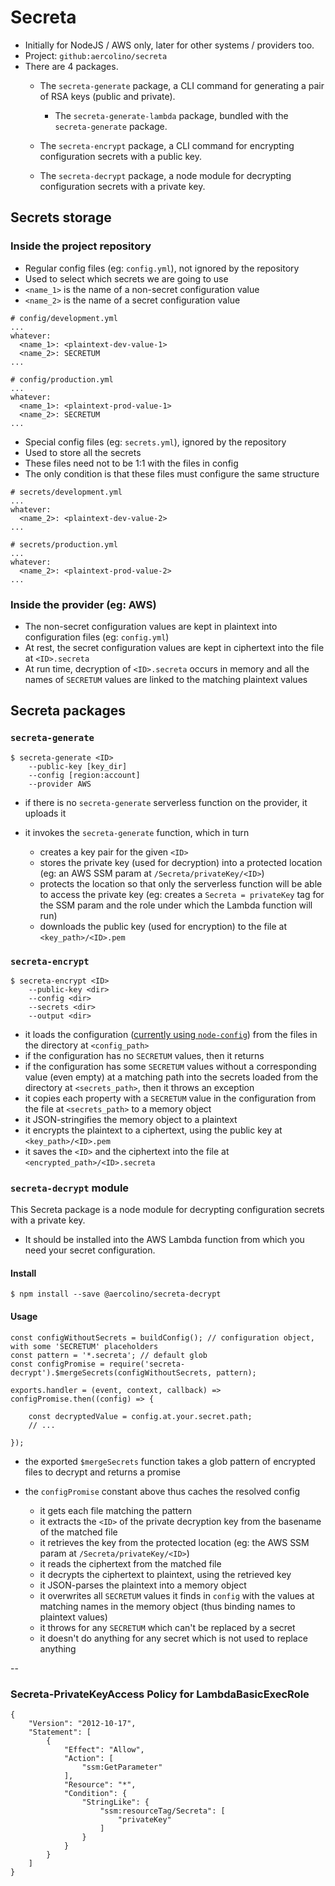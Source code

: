 # Secreta

+ Initially for NodeJS / AWS only, later for other systems / providers too.
+ Project: `github:aercolino/secreta`
+ There are 4 packages.
    + The `secreta-generate` package, a CLI command for generating a pair of RSA keys (public and private).
    
        + The `secreta-generate-lambda` package, bundled with the `secreta-generate` package.
    
    + The `secreta-encrypt` package, a CLI command for encrypting configuration secrets with a public key.
    + The `secreta-decrypt` package, a node module for decrypting configuration secrets with a private key.


## Secrets storage



### Inside the project repository

+ Regular config files (eg: `config.yml`), not ignored by the repository
+ Used to select which secrets we are going to use
+ `<name_1>` is the name of a non-secret configuration value
+ `<name_2>` is the name of a secret configuration value

```
# config/development.yml
...
whatever:
  <name_1>: <plaintext-dev-value-1>
  <name_2>: SECRETUM
...
```

```
# config/production.yml
...
whatever:
  <name_1>: <plaintext-prod-value-1>
  <name_2>: SECRETUM
...
```

+ Special config files (eg: `secrets.yml`), ignored by the repository
+ Used to store all the secrets
+ These files need not to be 1:1 with the files in config
+ The only condition is that these files must configure the same structure

```
# secrets/development.yml
...
whatever:
  <name_2>: <plaintext-dev-value-2>
...
```

```
# secrets/production.yml
...
whatever:
  <name_2>: <plaintext-prod-value-2>
...
```



### Inside the provider (eg: AWS)

+ The non-secret configuration values are kept in plaintext into configuration files (eg: `config.yml`)
+ At rest, the secret configuration values are kept in ciphertext into the file at `<ID>.secreta`
+ At run time, decryption of `<ID>.secreta` occurs in memory and all the names of `SECRETUM` values are linked to the matching plaintext values




## Secreta packages


### `secreta-generate`

```
$ secreta-generate <ID> 
    --public-key [key_dir] 
    --config [region:account] 
    --provider AWS
```

+ if there is no `secreta-generate` serverless function on the provider, it uploads it
+ it invokes the `secreta-generate` function, which in turn

    + creates a key pair for the given `<ID>`
    + stores the private key (used for decryption) into a protected location (eg: an AWS SSM param at `/Secreta/privateKey/<ID>`)
    + protects the location so that only the serverless function will be able to access the private key (eg: creates a `Secreta = privateKey` tag for the SSM param and the role under which the Lambda function will run)
    + downloads the public key (used for encryption) to the file at `<key_path>/<ID>.pem`



### `secreta-encrypt`

```
$ secreta-encrypt <ID> 
    --public-key <dir> 
    --config <dir> 
    --secrets <dir> 
    --output <dir>
```

+ it loads the configuration ([currently using `node-config`](https://github.com/lorenwest/node-config)) from the files in the directory at `<config_path>`
+ if the configuration has no `SECRETUM` values, then it returns
+ if the configuration has some `SECRETUM` values without a corresponding value (even empty) at a matching path into the secrets loaded from the directory at `<secrets_path>`, then it throws an exception
+ it copies each property with a `SECRETUM` value in the configuration from the file at `<secrets_path>` to a memory object
+ it JSON-stringifies the memory object to a plaintext
+ it encrypts the plaintext to a ciphertext, using the public key at `<key_path>/<ID>.pem`
+ it saves the `<ID>` and the ciphertext into the file at `<encrypted_path>/<ID>.secreta`



### `secreta-decrypt` module

This Secreta package is a node module for decrypting configuration secrets with a private key. 

+ It should be installed into the AWS Lambda function from which you need your secret configuration.

#### Install

```
$ npm install --save @aercolino/secreta-decrypt
```

#### Usage

```
const configWithoutSecrets = buildConfig(); // configuration object, with some 'SECRETUM' placeholders
const pattern = '*.secreta'; // default glob
const configPromise = require('secreta-decrypt').$mergeSecrets(configWithoutSecrets, pattern);

exports.handler = (event, context, callback) => configPromise.then((config) => {

    const decryptedValue = config.at.your.secret.path;
    // ...

});
```

+ the exported `$mergeSecrets` function takes a glob pattern of encrypted files to decrypt and returns a promise
+ the `configPromise` constant above thus caches the resolved config

    + it gets each file matching the pattern
    + it extracts the `<ID>` of the private decryption key from the basename of the matched file
    + it retrieves the key from the protected location (eg: the AWS SSM param at `/Secreta/privateKey/<ID>`)
    + it reads the ciphertext from the matched file
    + it decrypts the ciphertext to plaintext, using the retrieved key
    + it JSON-parses the plaintext into a memory object
    + it overwrites all `SECRETUM` values it finds in `config` with the values at matching names in the memory object (thus binding names to plaintext values)
    + it throws for any `SECRETUM` which can't be replaced by a secret
    + it doesn't do anything for any secret which is not used to replace anything



--



### Secreta-PrivateKeyAccess Policy for LambdaBasicExecRole

```
{
    "Version": "2012-10-17",
    "Statement": [
        {
            "Effect": "Allow",
            "Action": [
                "ssm:GetParameter"
            ],
            "Resource": "*",
            "Condition": {
                "StringLike": {
                    "ssm:resourceTag/Secreta": [
                        "privateKey"
                    ]
                }
            }
        }
    ]
}
```
